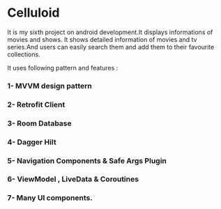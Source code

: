 # Celluloid
It is my sixth project on android development.It displays informations of movies and shows. It shows detailed information of movies and tv series.And users can easily search them and add them to their favourite collections.


It uses following pattern and features : 

### 1- MVVM design pattern
### 2- Retrofit Client
### 3- Room Database
### 4- Dagger Hilt
### 5- Navigation Components & Safe Args Plugin
### 6- ViewModel , LiveData & Coroutines
### 7- Many UI components.
